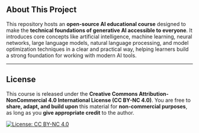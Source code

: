 ## About This Project

This repository hosts an **open-source AI educational course** designed to make the **technical foundations of generative AI accessible to everyone**.
It introduces core concepts like artificial intelligence, machine learning, neural networks, large language models, natural language processing, and model optimization techniques in a clear and practical way, helping learners build a strong foundation for working with modern AI tools.

---

## License

This course is released under the **Creative Commons Attribution-NonCommercial 4.0 International License (CC BY-NC 4.0)**.
You are free to **share, adapt, and build upon** this material for **non-commercial purposes**, as long as you **give appropriate credit** to the author.

[![License: CC BY-NC 4.0](https://img.shields.io/badge/License-CC%20BY--NC%204.0-lightgrey.svg)](https://creativecommons.org/licenses/by-nc/4.0/)

